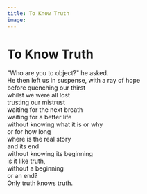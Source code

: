 ```yaml
---
title: To Know Truth
image:
---
```


# To Know Truth

<div class="aphorism-text">

"Who are you to object?" he asked.  <br/>
He then left us in suspense, with a ray of hope  <br/>
before quenching our thirst  <br/>
whilst we were all lost  <br/>
trusting our mistrust  <br/>
waiting for the next breath  <br/>
waiting for a better life  <br/>
without knowing what it is or why  <br/>
or for how long  <br/>
where is the real story  <br/>
and its end  <br/>
without knowing its beginning  <br/>
is it like truth,  <br/>
without a beginning  <br/>
or an end?  <br/>
Only truth knows truth.

</div>